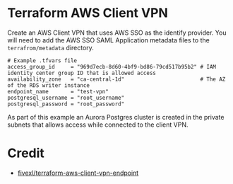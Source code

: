 # Terraform AWS Client VPN
Create an AWS Client VPN that uses AWS SSO as the identify provider.  You will need to add the AWS SSO SAML Application metadata files to the `terrafrom/metadata` directory.

```hcl
# Example .tfvars file
access_group_id     = "969d7ecb-8d60-4bf9-bd86-79cd517b95b2" # IAM identity center group ID that is allowed access
availability_zone   = "ca-central-1d"                        # The AZ of the RDS writer instance
endpoint_name       = "test-vpn"
postgresql_username = "root_username"
postgresql_password = "root_password"
```

As part of this example an Aurora Postgres cluster is created in the private subnets that allows access while connected to the client VPN.

# Credit
- [fivexl/terraform-aws-client-vpn-endpoint](https://github.com/fivexl/terraform-aws-client-vpn-endpoint)
